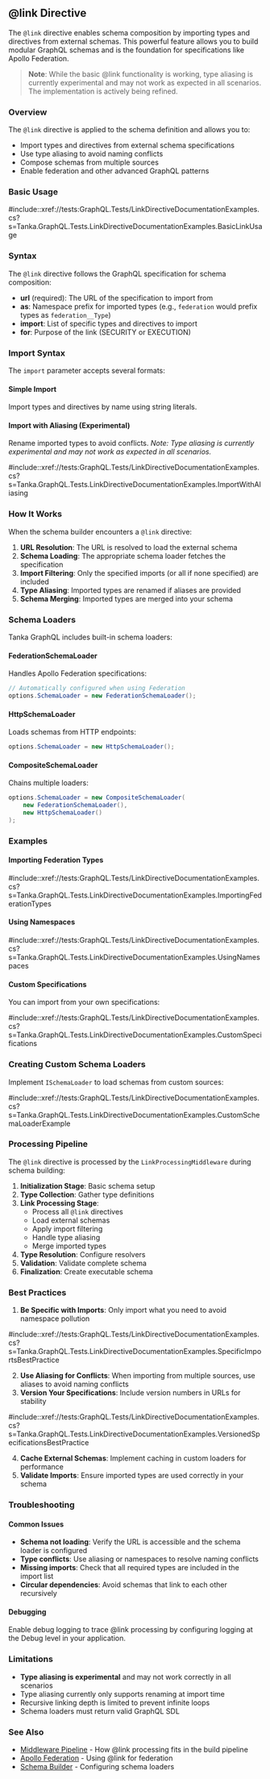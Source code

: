 ## @link Directive

The `@link` directive enables schema composition by importing types and directives from external schemas. This powerful feature allows you to build modular GraphQL schemas and is the foundation for specifications like Apollo Federation.

> **Note**: While the basic @link functionality is working, type aliasing is currently experimental and may not work as expected in all scenarios. The implementation is actively being refined.

### Overview

The `@link` directive is applied to the schema definition and allows you to:
- Import types and directives from external schema specifications
- Use type aliasing to avoid naming conflicts
- Compose schemas from multiple sources
- Enable federation and other advanced GraphQL patterns

### Basic Usage

#include::xref://tests:GraphQL.Tests/LinkDirectiveDocumentationExamples.cs?s=Tanka.GraphQL.Tests.LinkDirectiveDocumentationExamples.BasicLinkUsage

### Syntax

The `@link` directive follows the GraphQL specification for schema composition:

- **url** (required): The URL of the specification to import from
- **as**: Namespace prefix for imported types (e.g., `federation` would prefix types as `federation__Type`)
- **import**: List of specific types and directives to import
- **for**: Purpose of the link (SECURITY or EXECUTION)

### Import Syntax

The `import` parameter accepts several formats:

#### Simple Import
Import types and directives by name using string literals.

#### Import with Aliasing (Experimental)
Rename imported types to avoid conflicts. *Note: Type aliasing is currently experimental and may not work as expected in all scenarios.*

#include::xref://tests:GraphQL.Tests/LinkDirectiveDocumentationExamples.cs?s=Tanka.GraphQL.Tests.LinkDirectiveDocumentationExamples.ImportWithAliasing

### How It Works

When the schema builder encounters a `@link` directive:

1. **URL Resolution**: The URL is resolved to load the external schema
2. **Schema Loading**: The appropriate schema loader fetches the specification
3. **Import Filtering**: Only the specified imports (or all if none specified) are included
4. **Type Aliasing**: Imported types are renamed if aliases are provided
5. **Schema Merging**: Imported types are merged into your schema

### Schema Loaders

Tanka GraphQL includes built-in schema loaders:

#### FederationSchemaLoader
Handles Apollo Federation specifications:
```csharp
// Automatically configured when using Federation
options.SchemaLoader = new FederationSchemaLoader();
```

#### HttpSchemaLoader
Loads schemas from HTTP endpoints:
```csharp
options.SchemaLoader = new HttpSchemaLoader();
```

#### CompositeSchemaLoader
Chains multiple loaders:
```csharp
options.SchemaLoader = new CompositeSchemaLoader(
    new FederationSchemaLoader(),
    new HttpSchemaLoader()
);
```

### Examples

#### Importing Federation Types

#include::xref://tests:GraphQL.Tests/LinkDirectiveDocumentationExamples.cs?s=Tanka.GraphQL.Tests.LinkDirectiveDocumentationExamples.ImportingFederationTypes

#### Using Namespaces

#include::xref://tests:GraphQL.Tests/LinkDirectiveDocumentationExamples.cs?s=Tanka.GraphQL.Tests.LinkDirectiveDocumentationExamples.UsingNamespaces

#### Custom Specifications

You can import from your own specifications:

#include::xref://tests:GraphQL.Tests/LinkDirectiveDocumentationExamples.cs?s=Tanka.GraphQL.Tests.LinkDirectiveDocumentationExamples.CustomSpecifications

### Creating Custom Schema Loaders

Implement `ISchemaLoader` to load schemas from custom sources:

#include::xref://tests:GraphQL.Tests/LinkDirectiveDocumentationExamples.cs?s=Tanka.GraphQL.Tests.LinkDirectiveDocumentationExamples.CustomSchemaLoaderExample

### Processing Pipeline

The `@link` directive is processed by the `LinkProcessingMiddleware` during schema building:

1. **Initialization Stage**: Basic schema setup
2. **Type Collection**: Gather type definitions
3. **Link Processing Stage**: 
   - Process all `@link` directives
   - Load external schemas
   - Apply import filtering
   - Handle type aliasing
   - Merge imported types
4. **Type Resolution**: Configure resolvers
5. **Validation**: Validate complete schema
6. **Finalization**: Create executable schema

### Best Practices

1. **Be Specific with Imports**: Only import what you need to avoid namespace pollution

#include::xref://tests:GraphQL.Tests/LinkDirectiveDocumentationExamples.cs?s=Tanka.GraphQL.Tests.LinkDirectiveDocumentationExamples.SpecificImportsBestPractice

2. **Use Aliasing for Conflicts**: When importing from multiple sources, use aliases to avoid naming conflicts
3. **Version Your Specifications**: Include version numbers in URLs for stability

#include::xref://tests:GraphQL.Tests/LinkDirectiveDocumentationExamples.cs?s=Tanka.GraphQL.Tests.LinkDirectiveDocumentationExamples.VersionedSpecificationsBestPractice

4. **Cache External Schemas**: Implement caching in custom loaders for performance
5. **Validate Imports**: Ensure imported types are used correctly in your schema

### Troubleshooting

#### Common Issues

- **Schema not loading**: Verify the URL is accessible and the schema loader is configured
- **Type conflicts**: Use aliasing or namespaces to resolve naming conflicts
- **Missing imports**: Check that all required types are included in the import list
- **Circular dependencies**: Avoid schemas that link to each other recursively

#### Debugging

Enable debug logging to trace @link processing by configuring logging at the Debug level in your application.

### Limitations

- **Type aliasing is experimental** and may not work correctly in all scenarios
- Type aliasing currently only supports renaming at import time  
- Recursive linking depth is limited to prevent infinite loops
- Schema loaders must return valid GraphQL SDL

### See Also

- [Middleware Pipeline](03-middleware.md) - How @link processing fits in the build pipeline
- [Apollo Federation](../10-extensions/apollo-federation.md) - Using @link for federation
- [Schema Builder](01_1-builder.md) - Configuring schema loaders
